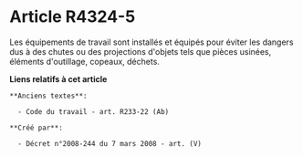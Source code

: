 # Article R4324-5

Les équipements de travail sont installés et équipés pour éviter les dangers dus à des chutes ou des projections d'objets
tels que pièces usinées, éléments d'outillage, copeaux, déchets.

**Liens relatifs à cet article**

	**Anciens textes**:

	  - Code du travail - art. R233-22 (Ab)

	**Créé par**:

	  - Décret n°2008-244 du 7 mars 2008 - art. (V)
